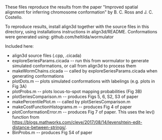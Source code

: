 These files reproduce the results from the paper "Improved spatial alignment for inferring chromosome conformation" by B. C. Ross and J. C. Costello.

To reproduce results, install align3d together with the source files in this directory, using installations instructions in align3d/README.
Conformations were generated using:  github.com/heltilda/wormulator

Included here:
* align3d source files (.cpp, .cicada)
* exploreSeriesParams.cicada -- run this from wormulator to generate simulated conformations, or call from align3d to process them
* makeWormChains.cicada -- called by exploreSeriesParams.cicada when generating conformations
* plotDots.m -- plots simulated conformations with labelings (e.g. plots in Fig 3A)
* plotProbs.m -- plots locus-to-spot mapping probabilities (Fig 3B)
* plotSeriesComparison.m -- produces Figs 5, 6, S2, S3 of paper
* makePercentilePlot.m -- called by plotSeriesComparison.m
* makeCostFunctionHistograms.m -- produces Fig 4 of paper
* plotConformationError.m -- produces Fig 7 of paper.  This uses the lev() function from https://blogs.mathworks.com/cleve/2017/08/14/levenshtein-edit-distance-between-strings/.
* BinProbs.m -- produces Fig S4 of paper
